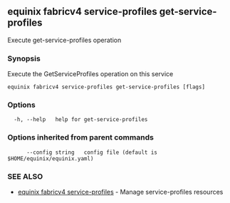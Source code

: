 ## equinix fabricv4 service-profiles get-service-profiles

Execute get-service-profiles operation

### Synopsis

Execute the GetServiceProfiles operation on this service

```
equinix fabricv4 service-profiles get-service-profiles [flags]
```

### Options

```
  -h, --help   help for get-service-profiles
```

### Options inherited from parent commands

```
      --config string   config file (default is $HOME/equinix/equinix.yaml)
```

### SEE ALSO

* [equinix fabricv4 service-profiles](equinix_fabricv4_service-profiles.md)	 - Manage service-profiles resources

